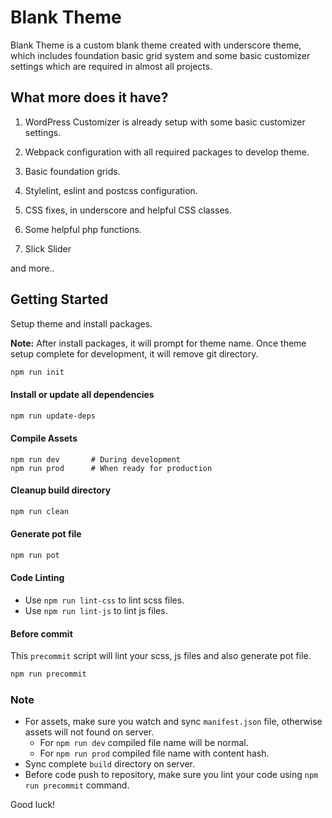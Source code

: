 Blank Theme
===

Blank Theme is a custom blank theme created with underscore theme, which includes foundation basic grid system and some basic customizer settings which are required in almost all projects.

What more does it have?
---------------

1) WordPress Customizer is already setup with some basic customizer settings.

2) Webpack configuration with all required packages to develop theme. 

3) Basic foundation grids.

4) Stylelint, eslint and postcss configuration.

5) CSS fixes, in underscore and helpful CSS classes.

6) Some helpful php functions.

7) Slick Slider

and more..

Getting Started
---------------

Setup theme and install packages.

**Note:** After install packages, it will prompt for theme name. Once theme setup complete for development, it will remove git directory.

```bash
npm run init
```

#### Install or update all dependencies
```bash
npm run update-deps
```

#### Compile Assets
```
npm run dev       # During development
npm run prod      # When ready for production
```

#### Cleanup build directory
```bash
npm run clean
```

#### Generate pot file
```bash
npm run pot
```

#### Code Linting
- Use `npm run lint-css` to lint scss files.
- Use `npm run lint-js` to lint js files.

#### Before commit
This `precommit` script will lint your scss, js files and also generate pot file.

```bash
npm run precommit
```

### Note
- For assets, make sure you watch and sync `manifest.json` file, otherwise assets will not found on server.
  - For `npm run dev` compiled file name will be normal.
  - For `npm run prod` compiled file name with content hash.
- Sync complete `build` directory on server. 
- Before code push to repository, make sure you lint your code using `npm run precommit` command.

Good luck!
